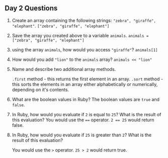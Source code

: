 ## Day 2 Questions

1. Create an array containing the following strings: `"zebra", "giraffe", "elephant"`.
`["zebra", "giraffe", "elephant"]`

2. Save the array you created above to a variable `animals`.
`animals = ["zebra", "giraffe", "elephant"]`

3. using the array `animals`, how would you access `"giraffe"`?
`animals[1]`

4. How would you add `"lion"` to the `animals` array?
`animals << "lion"`

5. Name and describe two additional array methods.

   `.first` method - this returns the first element in an array.
`.sort` method - this sorts the elements in an array either alphabetically or numerically, depending on it's contents.

6. What are the boolean values in Ruby?
   The boolean values are `true` and `false`.

7. In Ruby, how would you evaluate if `2` is equal to `25`? What is the result of this evaluation?
    You would use the `==` operator.
`2 == 25` would return false.

8. In Ruby, how would you evaluate if `25` is greater than `2`? What is the result of this evaluation?

   You would use the `>` operator.
`25 > 2` would return true.
